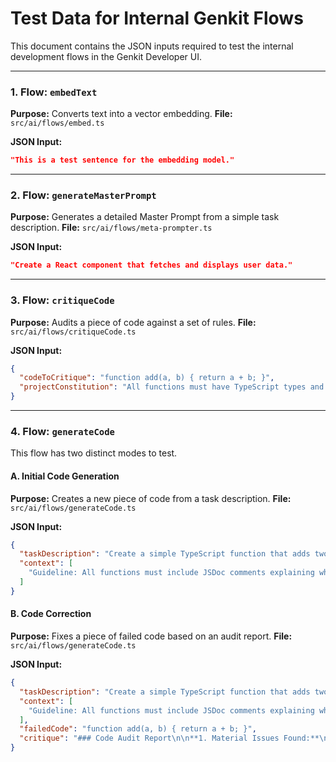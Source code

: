 # Test Data for Internal Genkit Flows

This document contains the JSON inputs required to test the internal development flows in the Genkit Developer UI.

---

### 1. Flow: `embedText`

**Purpose:** Converts text into a vector embedding.
**File:** `src/ai/flows/embed.ts`

**JSON Input:**
```json
"This is a test sentence for the embedding model."
```

---

### 2. Flow: `generateMasterPrompt`

**Purpose:** Generates a detailed Master Prompt from a simple task description.
**File:** `src/ai/flows/meta-prompter.ts`

**JSON Input:**
```json
"Create a React component that fetches and displays user data."
```

---

### 3. Flow: `critiqueCode`

**Purpose:** Audits a piece of code against a set of rules.
**File:** `src/ai/flows/critiqueCode.ts`

**JSON Input:**
```json
{
  "codeToCritique": "function add(a, b) { return a + b; }",
  "projectConstitution": "All functions must have TypeScript types and JSDoc comments."
}
```

---

### 4. Flow: `generateCode`

This flow has two distinct modes to test.

#### A. Initial Code Generation

**Purpose:** Creates a new piece of code from a task description.
**File:** `src/ai/flows/generateCode.ts`

**JSON Input:**
```json
{
  "taskDescription": "Create a simple TypeScript function that adds two numbers.",
  "context": [
    "Guideline: All functions must include JSDoc comments explaining what they do."
  ]
}
```

#### B. Code Correction

**Purpose:** Fixes a piece of failed code based on an audit report.
**File:** `src/ai/flows/generateCode.ts`

**JSON Input:**
```json
{
  "taskDescription": "Create a simple TypeScript function that adds two numbers.",
  "context": [
    "Guideline: All functions must include JSDoc comments explaining what they do."
  ],
  "failedCode": "function add(a, b) { return a + b; }",
  "critique": "### Code Audit Report\n\n**1. Material Issues Found:**\n- The function is missing TypeScript type annotations for its parameters and return value.\n- The function lacks the required JSDoc comment block.\n\n**3. Verdict:**\nFAIL"
}
```
